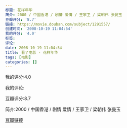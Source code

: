 ```yaml
---
标题: 花样年华
简介: 2000 / 中国香港 / 剧情 爱情 / 王家卫 / 梁朝伟 张曼玉
豆瓣评分: '8.7'
链接: https://movie.douban.com/subject/1291557/
创建时间: '2008-10-19 11:04:54'
我的评分: '4.0'
标签:
评论:
date: 2008-10-19 11:04:54
title: 看了电影 - 花样年华
tags: [电影]
categories: []
---
```


我的评分:4.0

我的评论:

豆瓣评分:8.7

简介:2000 / 中国香港 / 剧情 爱情 / 王家卫 / 梁朝伟 张曼玉

[豆瓣链接](https://movie.douban.com/subject/1291557/)

